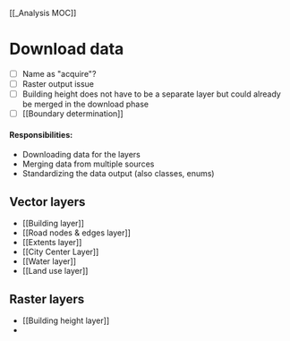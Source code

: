 [[_Analysis MOC]]
# Download data
- [ ] Name as "acquire"?
- [ ] Raster output issue
- [ ] Building height does not have to be a separate layer but could already be merged in the download phase
- [ ] [[Boundary determination]]

#### Responsibilities:
- Downloading data for the layers
- Merging data from multiple sources
- Standardizing the data output (also classes, enums)

## Vector layers
- [[Building layer]]
- [[Road nodes & edges layer]]
- [[Extents layer]]
- [[City Center Layer]]
- [[Water layer]]
- [[Land use layer]]

## Raster layers
- [[Building height layer]]
- 